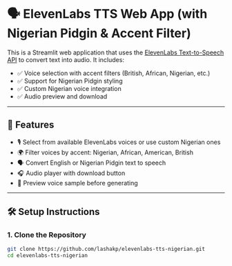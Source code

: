 # 🗣️ ElevenLabs TTS Web App (with Nigerian Pidgin & Accent Filter)

This is a Streamlit web application that uses the [ElevenLabs Text-to-Speech API](https://www.elevenlabs.io/) to convert text into audio. It includes:

- ✅ Voice selection with accent filters (British, African, Nigerian, etc.)
- ✅ Support for Nigerian Pidgin styling
- ✅ Custom Nigerian voice integration
- ✅ Audio preview and download

---

## 🚀 Features

- 🎙️ Select from available ElevenLabs voices or use custom Nigerian ones
- 🌍 Filter voices by accent: Nigerian, African, American, British
- 🗣️ Convert English or Nigerian Pidgin text to speech
- 🎧 Audio player with download button
- 🔄 Preview voice sample before generating

---

## 🛠️ Setup Instructions

### 1. Clone the Repository

```bash
git clone https://github.com/lashakp/elevenlabs-tts-nigerian.git
cd elevenlabs-tts-nigerian
